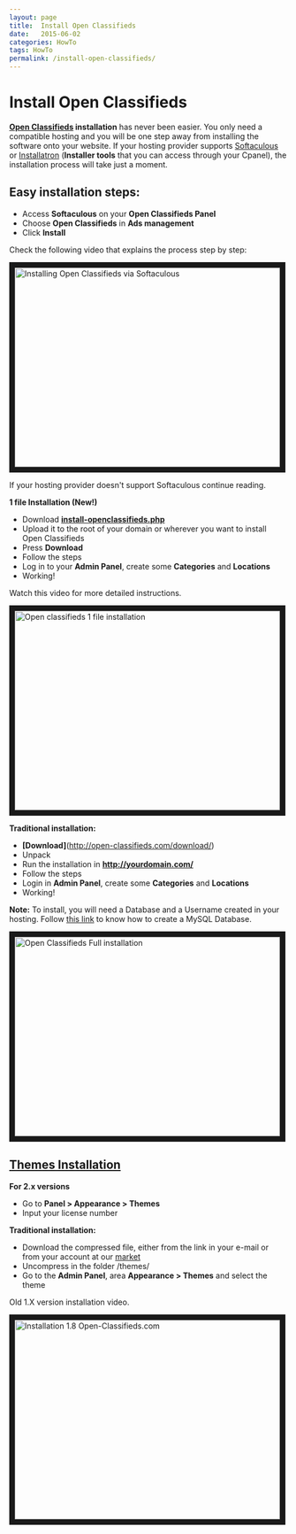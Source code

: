 ```yaml
---
layout: page
title:  Install Open Classifieds
date:   2015-06-02
categories: HowTo
tags: HowTo
permalink: /install-open-classifieds/
---
```

# Install Open Classifieds

**[Open Classifieds](http://open-classifieds.com/) installation** has never been easier. You only need a compatible hosting and you will be one step away from installing the software onto your website. If your hosting provider supports [Softaculous](http://www.softaculous.com/softwares/admanager/OpenClassifieds) or [Installatron](http://installatron.com/openclassifieds) (**Installer tools** that you can access through your Cpanel), the installation process will take just a moment.

## Easy installation steps:

+ Access **Softaculous** on your **Open Classifieds Panel**
+ Choose **Open Classifieds** in **Ads management**
+ Click **Install**

Check the following video that explains the process step by step:

<a href="https://www.youtube.com/watch?v=EjNjkUEJS08" target="_blank"><img src="http://img.youtube.com/vi/EjNjkUEJS08/0.jpg" 
alt="Installing Open Classifieds via Softaculous " width="480" height="360" border="10" /></a>


If your hosting provider doesn't support Softaculous continue reading.

**1 file Installation (New!)**

+ Download **[install-openclassifieds.php](https://raw.githubusercontent.com/open-classifieds/openclassifieds2/master/install-openclassifieds.php)**
+ Upload it to the root of your domain or wherever you want to install Open Classifieds
+ Press **Download**
+ Follow the steps
+ Log in to your **Admin Panel**, create some **Categories** and **Locations**
+ Working!

Watch this video for more detailed instructions.

<a href="https://www.youtube.com/watch?v=L2-b8r8DAfU" target="_blank"><img src="http://img.youtube.com/vi/L2-b8r8DAfU/0.jpg" 
alt="Open classifieds 1 file installation" width="480" height="360" border="10" /></a>

**Traditional installation:**

+ **[Download]**(http://open-classifieds.com/download/)
+ Unpack
+ Run the installation in **http://yourdomain.com/**
+ Follow the steps
+ Login in **Admin Panel**, create some **Categories** and **Locations**
+ Working!

**Note:** To install, you will need a Database and a Username created in your hosting. Follow [this link](http://docs.yclas.com/create-mysql-database/) to know how to create a MySQL Database.

<a href="https://www.youtube.com/watch?v=PLW0qfeWudE" target="_blank"><img src="http://img.youtube.com/vi/PLW0qfeWudE/0.jpg" 
alt="Open Classifieds Full installation" width="480" height="360" border="10" /></a>

## <a name="theme-installation"></a>[Themes Installation](#theme-installation)

**For 2.x versions**

+ Go to **Panel > Appearance > Themes**
+ Input your license number

**Traditional installation:**

+ Download the compressed file, either from the link in your e-mail or from your account at our [market](http://market.open-classifieds.com/oc-panel/profile)
+ Uncompress in the folder /themes/
+ Go to the **Admin Panel**, area **Appearance > Themes** and select the theme


Old 1.X version installation video.

<a href="https://www.youtube.com/watch?v=u8KbTWoy4jM" target="_blank"><img src="http://img.youtube.com/vi/u8KbTWoy4jM/0.jpg" 
alt="Installation 1.8 Open-Classifieds.com" width="480" height="360" border="10" /></a>


